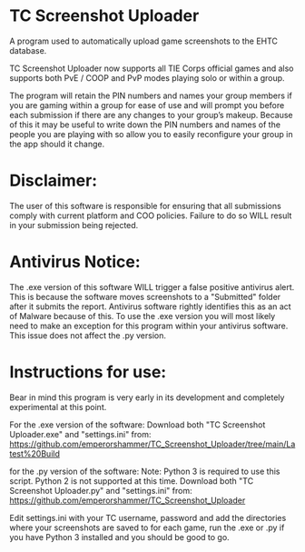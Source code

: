 # TC Screenshot Uploader
A program used to automatically upload game screenshots to the EHTC database.

TC Screenshot Uploader now supports all TIE Corps official games and also supports both PvE / COOP and PvP modes playing solo or within a group.

The program will retain the PIN numbers and names your group members if you are gaming within a group for ease of use and will prompt you before each submission if there are
any changes to your group’s makeup.
Because of this it may be useful to write down the PIN numbers and names of the people you are playing with so allow you to easily reconfigure your group in the app
should it change.

# Disclaimer:
The user of this software is responsible for ensuring that all submissions comply with current platform and COO policies. Failure to do so WILL result in your submission being rejected.

# Antivirus Notice:
The .exe version of this software WILL trigger a false positive antivirus alert. This is because the software moves screenshots to a "Submitted" folder after it submits the report.
Antivirus software rightly identifies this as an act of Malware because of this. 
To use the .exe version you will most likely need to make an exception for this program within your antivirus software.
This issue does not affect the .py version.

# Instructions for use:
Bear in mind this program is very early in its development and completely experimental at this point.

For the .exe version of the software:
Download both "TC Screenshot Uploader.exe" and "settings.ini" from:
https://github.com/emperorshammer/TC_Screenshot_Uploader/tree/main/Latest%20Build

for the .py version of the software:
Note: Python 3 is required to use this script. Python 2 is not supported at this time.
Download both "TC Screenshot Uploader.py" and "settings.ini" from:
https://github.com/emperorshammer/TC_Screenshot_Uploader

 
Edit settings.ini with your TC username, password and add the directories where your screenshots are saved to for each game, run the .exe or .py if you have Python 3 installed and you should be good to go.
